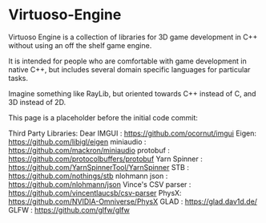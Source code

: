 # Virtuoso-Engine
Virtuoso Engine is a collection of libraries for 3D game development in C++ without using an off the shelf game engine.

It is intended for people who are comfortable with game development in native C++, but includes several domain specific languages for particular tasks.

Imagine something like RayLib, but oriented towards C++ instead of C, and 3D instead of 2D.

This page is a placeholder before the initial code commit:

Third Party Libraries:
Dear IMGUI : https://github.com/ocornut/imgui
Eigen: https://github.com/libigl/eigen
miniaudio : https://github.com/mackron/miniaudio
protobuf : https://github.com/protocolbuffers/protobuf
Yarn Spinner : https://github.com/YarnSpinnerTool/YarnSpinner
STB : https://github.com/nothings/stb
nlohmann json : https://github.com/nlohmann/json
Vince's CSV parser : https://github.com/vincentlaucsb/csv-parser
PhysX: https://github.com/NVIDIA-Omniverse/PhysX
GLAD : https://glad.dav1d.de/
GLFW : https://github.com/glfw/glfw
